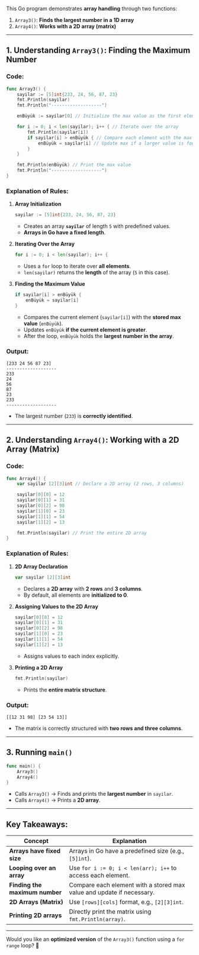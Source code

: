 This Go program demonstrates **array handling** through two functions:  
1. `Array3()`: **Finds the largest number in a 1D array**  
2. `Array4()`: **Works with a 2D array (matrix)**  

---

## **1. Understanding `Array3()`: Finding the Maximum Number**
### **Code:**
```go
func Array3() {
    sayilar := [5]int{233, 24, 56, 87, 23}
    fmt.Println(sayilar)
    fmt.Println("-------------------")

    enBüyük := sayilar[0] // Initialize the max value as the first element

    for i := 0; i < len(sayilar); i++ { // Iterate over the array
        fmt.Println(sayilar[i])
        if sayilar[i] > enBüyük { // Compare each element with the max
            enBüyük = sayilar[i] // Update max if a larger value is found
        }
    }

    fmt.Println(enBüyük) // Print the max value
    fmt.Println("-------------------")
}
```

### **Explanation of Rules:**
1. **Array Initialization**
   ```go
   sayilar := [5]int{233, 24, 56, 87, 23}
   ```
   - Creates an array **`sayilar`** of length `5` with predefined values.
   - **Arrays in Go have a fixed length**.

2. **Iterating Over the Array**
   ```go
   for i := 0; i < len(sayilar); i++ {
   ```
   - Uses a `for` loop to iterate over **all elements**.
   - `len(sayilar)` returns the **length** of the array (`5` in this case).

3. **Finding the Maximum Value**
   ```go
   if sayilar[i] > enBüyük {
       enBüyük = sayilar[i]
   }
   ```
   - Compares the current element (`sayilar[i]`) with the **stored max value** (`enBüyük`).
   - Updates `enBüyük` **if the current element is greater**.
   - After the loop, `enBüyük` holds the **largest number in the array**.

### **Output:**
```
[233 24 56 87 23]
-------------------
233
24
56
87
23
233
-------------------
```
- The largest number (`233`) is **correctly identified**.

---

## **2. Understanding `Array4()`: Working with a 2D Array (Matrix)**
### **Code:**
```go
func Array4() {
    var sayilar [2][3]int // Declare a 2D array (2 rows, 3 columns)

    sayilar[0][0] = 12
    sayilar[0][1] = 31
    sayilar[0][2] = 98
    sayilar[1][0] = 23
    sayilar[1][1] = 54
    sayilar[1][2] = 13

    fmt.Println(sayilar) // Print the entire 2D array
}
```

### **Explanation of Rules:**
1. **2D Array Declaration**
   ```go
   var sayilar [2][3]int
   ```
   - Declares a **2D array** with **2 rows** and **3 columns**.
   - By default, all elements are **initialized to 0**.

2. **Assigning Values to the 2D Array**
   ```go
   sayilar[0][0] = 12
   sayilar[0][1] = 31
   sayilar[0][2] = 98
   sayilar[1][0] = 23
   sayilar[1][1] = 54
   sayilar[1][2] = 13
   ```
   - Assigns values to each index explicitly.

3. **Printing a 2D Array**
   ```go
   fmt.Println(sayilar)
   ```
   - Prints the **entire matrix structure**.

### **Output:**
```
[[12 31 98] [23 54 13]]
```
- The matrix is correctly structured with **two rows and three columns**.

---

## **3. Running `main()`**
```go
func main() {
    Array3()
    Array4()
}
```
- Calls `Array3()` → Finds and prints the **largest number** in `sayilar`.
- Calls `Array4()` → Prints a **2D array**.

---

## **Key Takeaways:**
| Concept | Explanation |
|---------|------------|
| **Arrays have fixed size** | Arrays in Go have a predefined size (e.g., `[5]int`). |
| **Looping over an array** | Use `for i := 0; i < len(arr); i++` to access each element. |
| **Finding the maximum number** | Compare each element with a stored max value and update if necessary. |
| **2D Arrays (Matrix)** | Use `[rows][cols]` format, e.g., `[2][3]int`. |
| **Printing 2D arrays** | Directly print the matrix using `fmt.Println(array)`. |

---

Would you like an **optimized version** of the `Array3()` function using a `for range` loop? 🚀